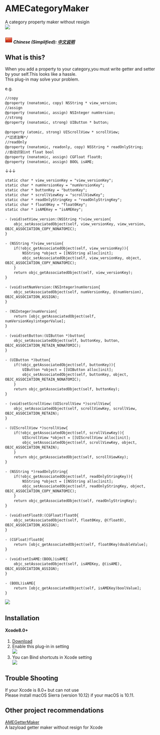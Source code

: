 # AMECategoryMaker
A category property maker without resigin<br>
![](Display/ACM-introduce.png)

##### ![cn](https://raw.githubusercontent.com/gosquared/flags/master/flags/flags/shiny/24/China.png) Chinese (Simplified): [中文说明](README_chs.md)

## What is this?
When you add a property to your category,you must write getter and setter by your self.This looks like a hassle. <br>
This plug-in may solve your problem.

e.g.
```
//copy
@property (nonatomic, copy) NSString * view_version;
//assign
@property (nonatomic, assign) NSInteger numVersion;
//strong
@property (nonatomic, strong) UIButton * button;

@property (atomic, strong) UIScrollView * scrollView;
/*过滤注释*/
//readOnly
@property (nonatomic, readonly, copy) NSString * readOnlyString;
//自动识别int float bool
@property (nonatomic, assign) CGFloat float0;
@property (nonatomic, assign) BOOL isAME;
```
↓↓↓
```
static char * view_versionKey = "view_versionKey";
static char * numVersionKey = "numVersionKey";
static char * buttonKey = "buttonKey";
static char * scrollViewKey = "scrollViewKey";
static char * readOnlyStringKey = "readOnlyStringKey";
static char * float0Key = "float0Key";
static char * isAMEKey = "isAMEKey";

- (void)setView_version:(NSString *)view_version{
    objc_setAssociatedObject(self, view_versionKey, view_version, OBJC_ASSOCIATION_COPY_NONATOMIC);
}

- (NSString *)view_version{
    if(!objc_getAssociatedObject(self, view_versionKey)){
        NSString *object = [[NSString alloc]init];
        objc_setAssociatedObject(self, view_versionKey, object, OBJC_ASSOCIATION_COPY_NONATOMIC);
    }
    return objc_getAssociatedObject(self, view_versionKey);
}

- (void)setNumVersion:(NSInteger)numVersion{
    objc_setAssociatedObject(self, numVersionKey, @(numVersion), OBJC_ASSOCIATION_ASSIGN);
}

- (NSInteger)numVersion{
    return [objc_getAssociatedObject(self, numVersionKey)integerValue];
}

- (void)setButton:(UIButton *)button{
    objc_setAssociatedObject(self, buttonKey, button, OBJC_ASSOCIATION_RETAIN_NONATOMIC);
}

- (UIButton *)button{
    if(!objc_getAssociatedObject(self, buttonKey)){
        UIButton *object = [[UIButton alloc]init];
        objc_setAssociatedObject(self, buttonKey, object, OBJC_ASSOCIATION_RETAIN_NONATOMIC);
    }
    return objc_getAssociatedObject(self, buttonKey);
}

- (void)setScrollView:(UIScrollView *)scrollView{
    objc_setAssociatedObject(self, scrollViewKey, scrollView, OBJC_ASSOCIATION_RETAIN);
}

- (UIScrollView *)scrollView{
    if(!objc_getAssociatedObject(self, scrollViewKey)){
        UIScrollView *object = [[UIScrollView alloc]init];
        objc_setAssociatedObject(self, scrollViewKey, object, OBJC_ASSOCIATION_RETAIN);
    }
    return objc_getAssociatedObject(self, scrollViewKey);
}

- (NSString *)readOnlyString{
    if(!objc_getAssociatedObject(self, readOnlyStringKey)){
        NSString *object = [[NSString alloc]init];
        objc_setAssociatedObject(self, readOnlyStringKey, object, OBJC_ASSOCIATION_COPY_NONATOMIC);
    }
    return objc_getAssociatedObject(self, readOnlyStringKey);
}

- (void)setFloat0:(CGFloat)float0{
    objc_setAssociatedObject(self, float0Key, @(float0), OBJC_ASSOCIATION_ASSIGN);
}

- (CGFloat)float0{
    return [objc_getAssociatedObject(self, float0Key)doubleValue];
}

- (void)setIsAME:(BOOL)isAME{
    objc_setAssociatedObject(self, isAMEKey, @(isAME), OBJC_ASSOCIATION_ASSIGN);
}

- (BOOL)isAME{
    return [objc_getAssociatedObject(self, isAMEKey)boolValue];
}
```

![](Display/category-gif.gif)

## Installation
#### Xcode8.0+
1. [Download](Product/AMECategoryMaker.zip)<br>
2. Enable this plug-in in setting<br>
![](Display/extensionUse.png)<br>
3. You can Bind shortcuts in Xcode setting <br>
![](Display/binding.png)<br>

## Trouble Shooting
If your Xcode is 8.0+ but can not use<br>
Please install macOS Sierra (version 10.12) if your macOS is 10.11.<br>

## Other project recommendations
[AMEGetterMaker](https://github.com/ame017/AMEGetterMaker) <br>
A lazyload getter maker without resign for Xcode
